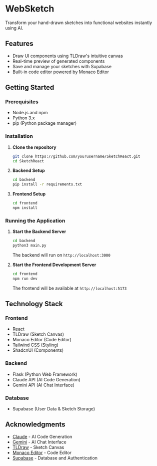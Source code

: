 # WebSketch

Transform your hand-drawn sketches into functional websites instantly using AI.

## Features

- Draw UI components using TLDraw's intuitive canvas
- Real-time preview of generated components
- Save and manage your sketches with Supabase
- Built-in code editor powered by Monaco Editor

## Getting Started

### Prerequisites

- Node.js and npm
- Python 3.x
- pip (Python package manager)

### Installation

1. **Clone the repository**
   ```bash
   git clone https://github.com/yourusername/SketchReact.git
   cd SketchReact
   ```

2. **Backend Setup**
   ```bash
   cd backend
   pip install -r requirements.txt
   ```

3. **Frontend Setup**
   ```bash
   cd frontend
   npm install
   ```

### Running the Application

1. **Start the Backend Server**
   ```bash
   cd backend
   python3 main.py
   ```
   The backend will run on `http://localhost:3000`

2. **Start the Frontend Development Server**
   ```bash
   cd frontend
   npm run dev
   ```
   The frontend will be available at `http://localhost:5173`

## Technology Stack

### Frontend
- React
- TLDraw (Sketch Canvas)
- Monaco Editor (Code Editor)
- Tailwind CSS (Styling)
- ShadcnUI (Components)

### Backend
- Flask (Python Web Framework)
- Claude API (AI Code Generation)
- Gemini API (AI Chat Interface)

### Database
- Supabase (User Data & Sketch Storage)

## Acknowledgments

- [Claude](https://www.anthropic.com/claude) - AI Code Generation
- [Gemini](https://deepmind.google/technologies/gemini/) - AI Chat Interface
- [TLDraw](https://www.tldraw.com/) - Sketch Canvas
- [Monaco Editor](https://microsoft.github.io/monaco-editor/) - Code Editor
- [Supabase](https://supabase.com/) - Database and Authentication
